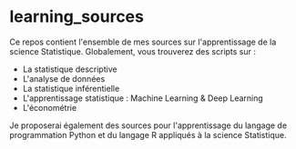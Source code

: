 # learning_sources
Ce repos contient l'ensemble de mes sources sur l'apprentissage de la science Statistique. Globalement, vous trouverez des scripts sur :

* La statistique descriptive
* L'analyse de données
* La statistique inférentielle 
* L'apprentissage statistique : Machine Learning & Deep Learning
* L'économétrie 

Je proposerai également des sources pour l'apprentissage du langage de programmation Python et du langage R appliqués à la science Statistique.
